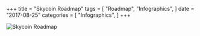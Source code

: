 +++
title = "Skycoin Roadmap"
tags = [
    "Roadmap",
    "Infographics",
]
date = "2017-08-25"
categories = [
    "Infographics",
]
+++

![Skycoin Roadmap](https://downloads.skycoin.net/roadmap/Skycoin%2BRoadmap-Mobile-2017-1-01.jpg)
